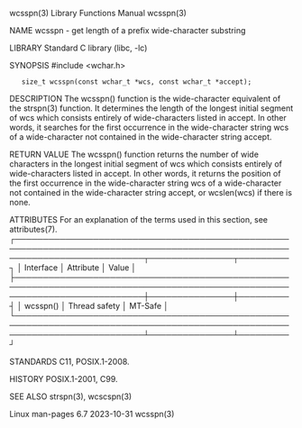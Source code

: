 wcsspn(3)							   Library Functions Manual							     wcsspn(3)

NAME
       wcsspn - get length of a prefix wide-character substring

LIBRARY
       Standard C library (libc, -lc)

SYNOPSIS
       #include <wchar.h>

       size_t wcsspn(const wchar_t *wcs, const wchar_t *accept);

DESCRIPTION
       The wcsspn() function is the wide-character equivalent of the strspn(3) function.  It determines the length of the longest initial segment of wcs which
       consists	 entirely  of  wide-characters	listed	in accept.  In other words, it searches for the first occurrence in the wide-character string wcs of a
       wide-character not contained in the wide-character string accept.

RETURN VALUE
       The wcsspn() function returns the number of wide characters in the longest initial segment of wcs which consists entirely of wide-characters listed  in
       accept.	 In  other  words,  it	returns the position of the first occurrence in the wide-character string wcs of a wide-character not contained in the
       wide-character string accept, or wcslen(wcs) if there is none.

ATTRIBUTES
       For an explanation of the terms used in this section, see attributes(7).
       ┌───────────────────────────────────────────────────────────────────────────────────────────────────────────────────────────┬───────────────┬─────────┐
       │ Interface														   │ Attribute	   │ Value   │
       ├───────────────────────────────────────────────────────────────────────────────────────────────────────────────────────────┼───────────────┼─────────┤
       │ wcsspn()														   │ Thread safety │ MT-Safe │
       └───────────────────────────────────────────────────────────────────────────────────────────────────────────────────────────┴───────────────┴─────────┘

STANDARDS
       C11, POSIX.1-2008.

HISTORY
       POSIX.1-2001, C99.

SEE ALSO
       strspn(3), wcscspn(3)

Linux man-pages 6.7							  2023-10-31								     wcsspn(3)
